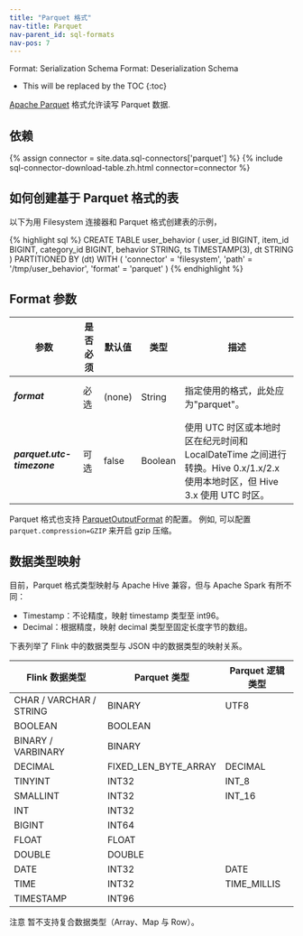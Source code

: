 ```yaml
---
title: "Parquet 格式"
nav-title: Parquet
nav-parent_id: sql-formats
nav-pos: 7
---
```

<!--
Licensed to the Apache Software Foundation (ASF) under one
or more contributor license agreements.  See the NOTICE file
distributed with this work for additional information
regarding copyright ownership.  The ASF licenses this file
to you under the Apache License, Version 2.0 (the
"License"); you may not use this file except in compliance
with the License.  You may obtain a copy of the License at

  http://www.apache.org/licenses/LICENSE-2.0

Unless required by applicable law or agreed to in writing,
software distributed under the License is distributed on an
"AS IS" BASIS, WITHOUT WARRANTIES OR CONDITIONS OF ANY
KIND, either express or implied.  See the License for the
specific language governing permissions and limitations
under the License.
-->

<span class="label label-info">Format: Serialization Schema</span>
<span class="label label-info">Format: Deserialization Schema</span>

* This will be replaced by the TOC
{:toc}

[Apache Parquet](https://parquet.apache.org/) 格式允许读写 Parquet 数据.

依赖
------------

{% assign connector = site.data.sql-connectors['parquet'] %}
{% include sql-connector-download-table.zh.html
    connector=connector
%}

如何创建基于 Parquet 格式的表
----------------

以下为用 Filesystem 连接器和 Parquet 格式创建表的示例，

<div class="codetabs" markdown="1">
<div data-lang="SQL" markdown="1">
{% highlight sql %}
CREATE TABLE user_behavior (
  user_id BIGINT,
  item_id BIGINT,
  category_id BIGINT,
  behavior STRING,
  ts TIMESTAMP(3),
  dt STRING
) PARTITIONED BY (dt) WITH (
 'connector' = 'filesystem',
 'path' = '/tmp/user_behavior',
 'format' = 'parquet'
)
{% endhighlight %}
</div>
</div>

Format 参数
----------------

<table class="table table-bordered">
    <thead>
      <tr>
        <th class="text-left" style="width: 25%">参数</th>
        <th class="text-center" style="width: 8%">是否必须</th>
        <th class="text-center" style="width: 7%">默认值</th>
        <th class="text-center" style="width: 10%">类型</th>
        <th class="text-center" style="width: 50%">描述</th>
      </tr>
    </thead>
    <tbody>
    <tr>
      <td><h5>format</h5></td>
      <td>必选</td>
      <td style="word-wrap: break-word;">(none)</td>
      <td>String</td>
      <td>指定使用的格式，此处应为"parquet"。</td>
    </tr>
    <tr>
      <td><h5>parquet.utc-timezone</h5></td>
      <td>可选</td>
      <td style="word-wrap: break-word;">false</td>
      <td>Boolean</td>
      <td>使用 UTC 时区或本地时区在纪元时间和 LocalDateTime 之间进行转换。Hive 0.x/1.x/2.x 使用本地时区，但 Hive 3.x 使用 UTC 时区。</td>
    </tr>
    </tbody>
</table>

Parquet 格式也支持 [ParquetOutputFormat](https://www.javadoc.io/doc/org.apache.parquet/parquet-hadoop/1.10.0/org/apache/parquet/hadoop/ParquetOutputFormat.html) 的配置。
例如, 可以配置 `parquet.compression=GZIP` 来开启 gzip 压缩。

数据类型映射
----------------

目前，Parquet 格式类型映射与 Apache Hive 兼容，但与 Apache Spark 有所不同：

- Timestamp：不论精度，映射 timestamp 类型至 int96。
- Decimal：根据精度，映射 decimal 类型至固定长度字节的数组。

下表列举了 Flink 中的数据类型与 JSON 中的数据类型的映射关系。

<table class="table table-bordered">
    <thead>
      <tr>
        <th class="text-left">Flink 数据类型</th>
        <th class="text-center">Parquet 类型</th>
        <th class="text-center">Parquet 逻辑类型</th>
      </tr>
    </thead>
    <tbody>
    <tr>
      <td>CHAR / VARCHAR / STRING</td>
      <td>BINARY</td>
      <td>UTF8</td>
    </tr>
    <tr>
      <td>BOOLEAN</td>
      <td>BOOLEAN</td>
      <td></td>
    </tr>
    <tr>
      <td>BINARY / VARBINARY</td>
      <td>BINARY</td>
      <td></td>
    </tr>
    <tr>
      <td>DECIMAL</td>
      <td>FIXED_LEN_BYTE_ARRAY</td>
      <td>DECIMAL</td>
    </tr>
    <tr>
      <td>TINYINT</td>
      <td>INT32</td>
      <td>INT_8</td>
    </tr>
    <tr>
      <td>SMALLINT</td>
      <td>INT32</td>
      <td>INT_16</td>
    </tr>
    <tr>
      <td>INT</td>
      <td>INT32</td>
      <td></td>
    </tr>
    <tr>
      <td>BIGINT</td>
      <td>INT64</td>
      <td></td>
    </tr>
    <tr>
      <td>FLOAT</td>
      <td>FLOAT</td>
      <td></td>
    </tr>
    <tr>
      <td>DOUBLE</td>
      <td>DOUBLE</td>
      <td></td>
    </tr>
    <tr>
      <td>DATE</td>
      <td>INT32</td>
      <td>DATE</td>
    </tr>
    <tr>
      <td>TIME</td>
      <td>INT32</td>
      <td>TIME_MILLIS</td>
    </tr>
    <tr>
      <td>TIMESTAMP</td>
      <td>INT96</td>
      <td></td>
    </tr>
    </tbody>
</table>

<span class="label label-danger">注意</span> 暂不支持复合数据类型（Array、Map 与 Row）。
